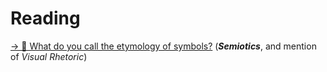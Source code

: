 # Reading

[→ 🔗 What do you call the etymology of symbols?](https://www.sffchronicles.com/threads/540183/) (_**Semiotics**_, and mention of _Visual Rhetoric_)&#x20;

